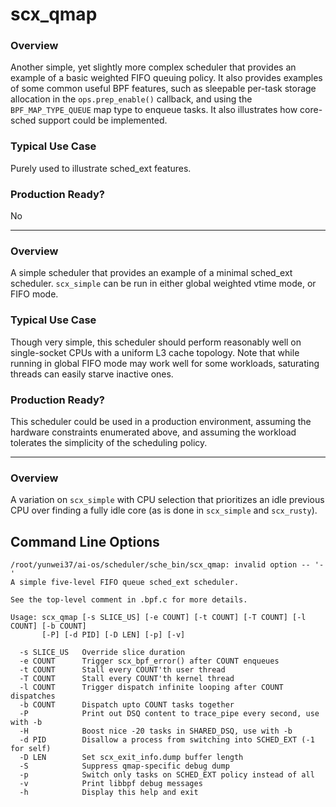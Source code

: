 # scx_qmap


### Overview

Another simple, yet slightly more complex scheduler that provides an example of
a basic weighted FIFO queuing policy. It also provides examples of some common
useful BPF features, such as sleepable per-task storage allocation in the
`ops.prep_enable()` callback, and using the `BPF_MAP_TYPE_QUEUE` map type to
enqueue tasks. It also illustrates how core-sched support could be implemented.

### Typical Use Case

Purely used to illustrate sched_ext features.

### Production Ready?

No

--------------------------------------------------------------------------------



### Overview

A simple scheduler that provides an example of a minimal sched_ext
scheduler. `scx_simple` can be run in either global weighted vtime mode, or
FIFO mode.

### Typical Use Case

Though very simple, this scheduler should perform reasonably well on
single-socket CPUs with a uniform L3 cache topology. Note that while running in
global FIFO mode may work well for some workloads, saturating threads can
easily starve inactive ones.

### Production Ready?

This scheduler could be used in a production environment, assuming the hardware
constraints enumerated above, and assuming the workload tolerates the simplicity
of the scheduling policy.

--------------------------------------------------------------------------------


### Overview

A variation on `scx_simple` with CPU selection that prioritizes an idle previous
CPU over finding a fully idle core (as is done in `scx_simple` and `scx_rusty`).


## Command Line Options

```
/root/yunwei37/ai-os/scheduler/sche_bin/scx_qmap: invalid option -- '-'
A simple five-level FIFO queue sched_ext scheduler.

See the top-level comment in .bpf.c for more details.

Usage: scx_qmap [-s SLICE_US] [-e COUNT] [-t COUNT] [-T COUNT] [-l COUNT] [-b COUNT]
       [-P] [-d PID] [-D LEN] [-p] [-v]

  -s SLICE_US   Override slice duration
  -e COUNT      Trigger scx_bpf_error() after COUNT enqueues
  -t COUNT      Stall every COUNT'th user thread
  -T COUNT      Stall every COUNT'th kernel thread
  -l COUNT      Trigger dispatch infinite looping after COUNT dispatches
  -b COUNT      Dispatch upto COUNT tasks together
  -P            Print out DSQ content to trace_pipe every second, use with -b
  -H            Boost nice -20 tasks in SHARED_DSQ, use with -b
  -d PID        Disallow a process from switching into SCHED_EXT (-1 for self)
  -D LEN        Set scx_exit_info.dump buffer length
  -S            Suppress qmap-specific debug dump
  -p            Switch only tasks on SCHED_EXT policy instead of all
  -v            Print libbpf debug messages
  -h            Display this help and exit
```
